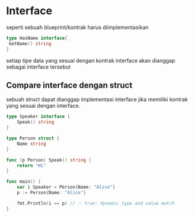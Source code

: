 # Interface

seperti sebuah blueprint/kontrak harus diimplementasikan

```go
type HasName interface{
 GetName() string
}
```

setiap tipe data yang sesuai dengan kontrak interface akan dianggap sebagai interface tersebut

## Compare interface dengan struct

sebuah struct dapat dianggap implementasi interface jika memiliki kontrak yang sesuai dengan interface.

```go
type Speaker interface {
    Speak() string
}

type Person struct {
    Name string
}

func (p Person) Speak() string {
    return "Hi"
}

func main() {
    var i Speaker = Person{Name: "Alice"}
    p := Person{Name: "Alice"}

    fmt.Println(i == p) // ✅ true: dynamic type and value match
}
```
